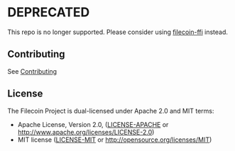 # DEPRECATED

This repo is no longer supported. Please consider using
[filecoin-ffi](https://github.com/filecoin-project/filecoin-ffi) instead.

## Contributing

See [Contributing](CONTRIBUTING.md)

## License

The Filecoin Project is dual-licensed under Apache 2.0 and MIT terms:

- Apache License, Version 2.0, ([LICENSE-APACHE](LICENSE-APACHE) or http://www.apache.org/licenses/LICENSE-2.0)
- MIT license ([LICENSE-MIT](LICENSE-MIT) or http://opensource.org/licenses/MIT)
